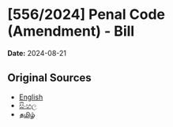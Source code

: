 # [556/2024] Penal Code (Amendment) - Bill

**Date:** 2024-08-21

## Original Sources

- [English](https://documents.gov.lk/view/bills/2024/8/556-2024_E.pdf)
- [සිංහල](https://documents.gov.lk/view/bills/2024/8/556-2024_S.pdf)
- [தமிழ்](https://documents.gov.lk/view/bills/2024/8/556-2024_T.pdf)
